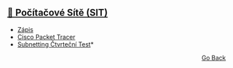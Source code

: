 ## <a href="https://github.com/neostetic/School-Zapisky/tree/main/SIT">🔌 Počítačové Sítě (SIT)</a>
- <a href="https://github.com/neostetic/School-Zapisky/blob/main/SIT/sit.md">Zápis</a>
- <a href="https://github.com/neostetic/School-Zapisky/tree/main/SIT/Cisco%20Packet%20Tracer">Cisco Packet Tracer</a>
- <a href="https://github.com/neostetic/School-Zapisky/tree/main/SIT/subnettingTest">Subnetting Čtvrteční Test</a>*
<p align="right">
  <a href="https://github.com/neostetic/School-Zapisky">Go Back</a>
</p>
